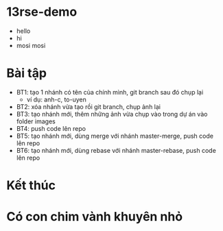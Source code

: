 # 13rse-demo
* hello
* hi
* mosi mosi

# Bài tập
* BT1: tạo 1 nhánh có tên của chính mình, git branch sau đó chụp lại
  * ví dụ: anh-c, to-uyen
* BT2: xóa nhánh vừa tạo rồi git branch, chụp ảnh lại
* BT3: tạo nhánh mới, thêm những ảnh vừa chụp vào trong dự án vào folder images
* BT4: push code lên repo
* BT5: tạo nhánh mới, dùng merge với nhánh master-merge, push code lên repo
* BT6: tạo nhánh mới, dùng rebase với nhánh master-rebase, push code lên repo


# Kết thúc

# Có con chim vành khuyên nhỏ
